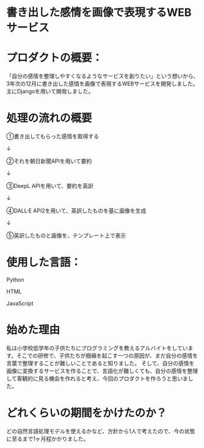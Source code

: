 # 書き出した感情を画像で表現するWEBサービス


# プロダクトの概要：

「自分の感情を整理しやすくなるようなサービスを創りたい」という想いから、3年次の12月に書き出した感情を画像で表現するWEBサービスを開発しました。主にDjangoを用いて開発しました。
 
# 処理の流れの概要
 
①書き出してもらった感情を取得する

↓

②それを朝日新聞APIを用いて要約

↓

③DeepL APIを用いて、要約を英訳

↓

④DALL·E API2を用いて、英訳したものを基に画像を生成

↓

⑤英訳したものと画像を、テンプレート上で表示
# 使用した言語：

Python 

HTML

JavaScript

# 始めた理由

私は小学校低学年の子供たちにプログラミングを教えるアルバイトをしています。そこでの研修で、子供たちが癇癪を起こす一つの原因が、まだ自分の感情を言葉で整理することが難しいことであると知りました。
そして、自分の感情を画像に変換するサービスを作ることで、言語化が難しくても、自分の感情を整理して客観的に見る機会を作れると考え、今回のプロダクトを作ろうと思いました。


# どれくらいの期間をかけたのか？

 どの自然言語処理モデルを使えるかなど、方針から1人で考えたので、今の状態に至るまで1ヶ月程かかりました。
